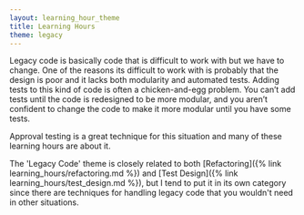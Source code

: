 ```yaml
---
layout: learning_hour_theme
title: Learning Hours
theme: legacy
---
```


Legacy code is basically code that is difficult to work with but we have to change. One of the reasons its difficult to work with is probably that the design is poor and it lacks both modularity and automated tests. Adding tests to this kind of code is often a chicken-and-egg problem. You can’t add tests until the code is redesigned to be more modular, and you aren’t confident to change the code to make it more modular until you have some tests.

Approval testing is a great technique for this situation and many of these learning hours are about it.

The 'Legacy Code' theme is closely related to both [Refactoring]({% link learning_hours/refactoring.md %}) and [Test Design]({% link learning_hours/test_design.md %}), but I tend to put it in its own category since there are techniques for handling legacy code that you wouldn't need in other situations.

